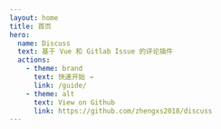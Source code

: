 ```yaml
---
layout: home
title: 首页
hero:
  name: Discuss
  text: 基于 Vue 和 Gitlab Issue 的评论插件
  actions:
    - theme: brand
      text: 快速开始 →
      link: /guide/
    - theme: alt
      text: View on Github
      link: https://github.com/zhengxs2018/discuss
---
```

